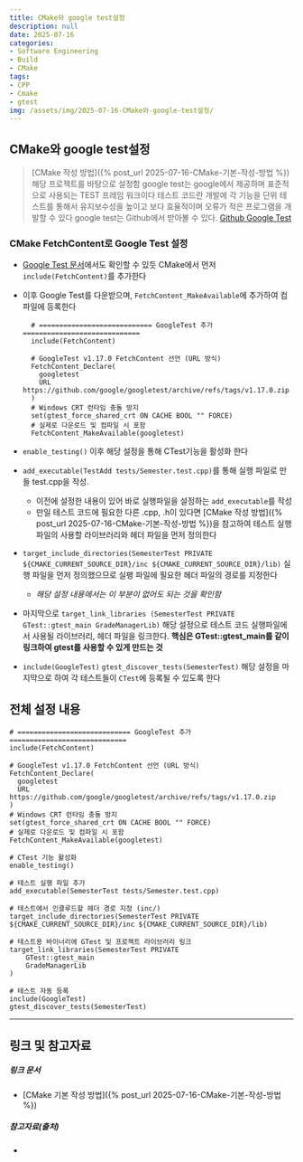 ```yaml
---
title: CMake와 google test설정
description: null
date: 2025-07-16
categories:
- Software Engineering
- Build
- CMake
tags:
- CPP
- Cmake
- gtest
img: /assets/img/2025-07-16-CMake와-google-test설정/
---
```

## CMake와 google test설정
> [CMake 작성 방법]({% post_url 2025-07-16-CMake-기본-작성-방법 %}) 해당 프로젝트를 바탕으로 설정함
> google test는 google에서 제공하며 표준적으로 사용되는 TEST 프레임 워크이다
> 테스트 코드란 개발에 각 기능을 단위 테스트를 통해서 유지보수성을 높이고 보다 효율적이며 오류가 적은 프로그램을 개발할 수 있다
> google test는 Github에서 받아볼 수 있다. [Github Google Test](https://github.com/google/googletest)

### CMake FetchContent로 Google Test 설정
- [Google Test 문서](https://google.github.io/googletest/quickstart-cmake.html#set-up-a-project)에서도 확인할 수 있듯 CMake에서 먼저 `include(FetchContent)`를 추가한다
- 이후 Google Test를 다운받으며, `FetchContent_MakeAvailable`에 추가하여 컴파일에 등록한다
  
  ```text
	# ============================ GoogleTest 추가 =============================
	include(FetchContent)
	
	# GoogleTest v1.17.0 FetchContent 선언 (URL 방식)
	FetchContent_Declare(
	  googletest
	  URL https://github.com/google/googletest/archive/refs/tags/v1.17.0.zip
	)
	# Windows CRT 런타임 충돌 방지
	set(gtest_force_shared_crt ON CACHE BOOL "" FORCE)
	# 실제로 다운로드 및 컴파일 시 포함
	FetchContent_MakeAvailable(googletest)
  ```
- `enable_testing()` 이후 해당 설정을 통해 CTest기능을 활성화 한다
- `add_executable(TestAdd tests/Semester.test.cpp)`를 통해 실행 파일로 만들 test.cpp을 작성.
	- 이전에 설정한 내용이 있어 바로 실행파일을 설정하는 `add_executable`를 작성
	- 만일 테스트 코드에 필요한 다른 .cpp, .h이 있다면 [CMake 작성 방법]({% post_url 2025-07-16-CMake-기본-작성-방법 %})을 참고하여 테스트 실행파일의 사용할 라이브러리와 헤더 파일을 먼저 정의한다
- `target_include_directories(SemesterTest PRIVATE ${CMAKE_CURRENT_SOURCE_DIR}/inc ${CMAKE_CURRENT_SOURCE_DIR}/lib)` 실행 파일을 먼저 정의했으므로 실팽 파일에 필요한 헤더 파일의 경로를 지정한다
	- *해당 설정 내용에서는 이 부분이 없어도 되는 것을 확인함*
- 마지막으로 `target_link_libraries (SemesterTest PRIVATE GTest::gtest_main GradeManagerLib)` 해당 설정으로 테스트 코드 실행파일에서 사용될 라이브러리, 헤더 파일을 링크한다. 
  **핵심은 GTest::gtest_main를 같이 링크하여 gtest를 사용할 수 있게 만드는 것**
- `include(GoogleTest)`
  `gtest_discover_tests(SemesterTest)`
  해당 설정을 마지막으로 하여 각 테스트들이 `CTest`에 등록될 수 있도록 한다

## 전체 설정 내용
```text
# ============================ GoogleTest 추가 =============================
include(FetchContent)

# GoogleTest v1.17.0 FetchContent 선언 (URL 방식)
FetchContent_Declare(
  googletest
  URL https://github.com/google/googletest/archive/refs/tags/v1.17.0.zip
)
# Windows CRT 런타임 충돌 방지
set(gtest_force_shared_crt ON CACHE BOOL "" FORCE)
# 실제로 다운로드 및 컴파일 시 포함
FetchContent_MakeAvailable(googletest)

# CTest 기능 활성화
enable_testing()

# 테스트 실행 파일 추가
add_executable(SemesterTest tests/Semester.test.cpp)

# 테스트에서 인클루드할 헤더 경로 지정 (inc/)
target_include_directories(SemesterTest PRIVATE ${CMAKE_CURRENT_SOURCE_DIR}/inc ${CMAKE_CURRENT_SOURCE_DIR}/lib)

# 테스트용 바이너리에 GTest 및 프로젝트 라이브러리 링크
target_link_libraries(SemesterTest PRIVATE
    GTest::gtest_main
    GradeManagerLib
)

# 테스트 자동 등록
include(GoogleTest)
gtest_discover_tests(SemesterTest)
```



---
## 링크 및 참고자료

##### 링크 문서
- [CMake 기본 작성 방법]({% post_url 2025-07-16-CMake-기본-작성-방법 %})

##### 참고자료(출처)
- 



